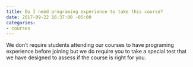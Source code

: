 ```yaml
---
title: Do I need programing experience to take this course?
date: 2017-09-22 16:37:00 -05:00
categories:
- courses
---
```


We don’t require students attending our courses to have programing experience before joining but we do require you to take a special test that we have designed to assess if the course is right for you.